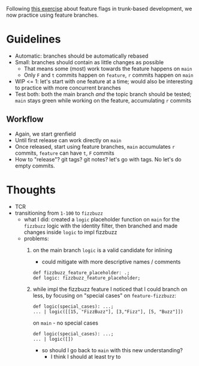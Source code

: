 Following [this exercise](../tbd-ff/README.md) about feature flags in trunk-based development, we now practice using feature branches.

# Guidelines

- Automatic: branches should be automatically rebased
- Small: branches should contain as little changes as possible
    - That means some (most) work towards the feature happens on `main`
    - Only `F` and `t` commits happen on `feature`, `r` commits happen on `main`
- WIP <= 1: let's start with one feature at a time; would also be interesting to practice with more concurrent branches
- Test both: both the main branch _and_ the topic branch should be tested; `main` stays green while working on the feature, accumulating `r` commits


## Workflow

- Again, we start grenfield
- Until first release can work directly on `main`
- Once released, start using feature branches, `main` accumulates `r` commits, `feature` can have `t`, `F` commits
- How to "release"? git tags? git notes? let's go with tags. No let's do empty commits.

# Thoughts

- TCR
- transitioning from `1-100` to `fizzbuzz`
    - what I did: created a `logic` placeholder function on `main` for the `fizzbuzz` logic with the identity filter, then branched and made changes inside `logic` to impl fizzbuzz
    - problems:
        1. on the main branch `logic` is a valid candidate for inlining
            - could mitigate with more descriptive names / comments
            ```jq
            def fizzbuzz_feature_placeholder: .;
            def logic: fizzbuzz_feature_placeholder;
            ```
        2. while impl the fizzbuzz feature I noticed that I could branch on less, by focusing on "special cases"
           on `feature-fizzbuzz`:
           ```jq
           def logic(special_cases): ...;
           ... | logic([[15, "FizzBuzz"], [3,"Fizz"], [5, "Buzz"]])
           ```
           
           on `main` - no special cases
           ```jq
           def logic(special_cases): ...;
           ... | logic([])
           ```
           - so should I go back to `main` with this new understanding?
               - I think I should at least try to
